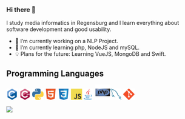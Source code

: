 ### Hi there 👋

I study media informatics in Regensburg and I learn everything about software development and good usability. 

- 🔭 I’m currently working on a NLP Project.
- 🌱 I’m currently learning php, NodeJS and mySQL.
- 💡 Plans for the future: Learning VueJS, MongoDB and Swift.

## Programming Languages
<img src = 'https://github.com/NilsHellwig/NilsHellwig/blob/master/images/c-original.svg' width='30'/> <img src = 'https://github.com/NilsHellwig/NilsHellwig/blob/master/images/cpp.svg' width='30'/> <img src = 'https://github.com/NilsHellwig/NilsHellwig/blob/master/images/python2.png' height='30'/> <img src = 'https://github.com/NilsHellwig/NilsHellwig/blob/master/images/html.svg' width='30'/> <img src = 'https://github.com/NilsHellwig/NilsHellwig/blob/master/images/css.svg' width='30'/> <img src = 'https://github.com/NilsHellwig/NilsHellwig/blob/master/images/js.svg' width='30'/><img src = 'https://github.com/NilsHellwig/NilsHellwig/blob/master/images/java.svg' width='30'/> <img src = 'https://github.com/NilsHellwig/NilsHellwig/blob/master/images/php.svg' width='40'/><img src = 'https://github.com/NilsHellwig/NilsHellwig/blob/master/images/sql.svg' width='30'/> <img src = 'https://github.com/NilsHellwig/NilsHellwig/blob/master/images/git.svg' width='30'/>
 
<img src = "https://github-readme-stats.vercel.app/api/top-langs/?username=NilsHellwig&layout=compact">

